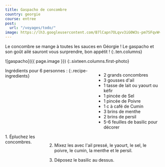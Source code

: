 ```yaml
---
title: Gaspacho de concombre
country: georgie
course: entree
post:
  url: "/voyages/todo/"
image: https://lh3.googleusercontent.com/B7lCapn7OLqvv3iG0W3s-pm7SFqvWvtNoBMRzaWcpiOIBTjvcOBwuz2H6soJsF3M-CRsLA4GalzWChIDfQpIVfgYJnfGE2SGeiWdSNRTOAFg2nVEasK2JBN_B4ChiR70JrzGf1dt8NsRDuXLBvmuTmvY3akmyrEcOHPeaLVfzto11tlibNcV7qMlb2woPaTbqAoq7Z94atr2SA7nIkvl5lnTH0aq91P8WgcuO9cWnCkgiGZuoa1r599YrLHVJPZzvZLzQ2kdOfti0XoK0RWfhYd6egiGWHnjeLR8QPH6-uAHuzlet9NDzr3gmpA8Br9ZWWhHfxzfhdgfiaeaxNS6SzTMBw18S9mCRwisouJqtN7FlmKBHwaoFCB5BEQZd0P9OZQRe7ax2joJObP2d-qR59Fkipv9joPxlQmazxzpvpKm1TG-Hsqft7S_UEPP9F9H3iS6ruLr6iLm0rcOZiacTQMHS2pm-yq6TG7bSR3OmMrJd3QGKJZjc9WWu3X4EsKuhsBOgmhXJEv3oN5cHSqcRxPmkEVv713gkI30TJkmVCBB4mIiXEJBo9ag0rx6FaECcrTUzW6u8wJSVSKcNi-21ErgOHNa9eGRL2d5536t-0qK_fm7YJRUKnw1KCTwRCjSkEDSWuvYd-IHaq7UtNTVUjx5A7WCto1W9saM2z1aR3tt3Ne6HkgiqPuT1iMqVgosAKkIVOhjJxydHl7G2m5aP_WN68oGoYJQq8iF7DCrdbTcYQNC=w900
---
```


Le concombre se mange à toutes les sauces en Géorgie ! Le gaspacho et son goût ailé sauront vous surprendre, bon appétit !
{:.ten.columns}

<!--fin extrait-->

![gaspacho]({{ page.image }})
{:.sixteen.columns.first-photo}

<div class="four columns" markdown="1">
Ingrédients pour 6 personnes :
{:.recipe-ingredients}

- 2 grands concombres
- 3 gousses d'ail
- 1 tasse de lait ou yaourt ou kéfir
- 1 pincée de Sel
- 1 pincée de Poivre
- 1 c à café de Cumin
- 3 brins de menthe
- 2 brins de persil
- 5-6 feuilles de basilic pour décorer
</div>

<div class="ten columns" markdown="1">
1. Épluchez les concombres.

2. Mixez les avec l'ail pressé, le yaourt, le sel, le poivre, le cumin, la menthe et le persil.

3. Déposez le basilic au dessus.
</div>

